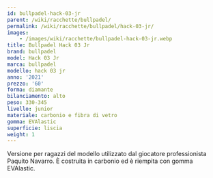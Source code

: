 ```yaml
---
id: bullpadel-hack-03-jr
parent: /wiki/racchette/bullpadel/
permalink: /wiki/racchette/bullpadel/hack-03-jr/
images:
    - /images/wiki/racchette/bullpadel-hack-03-jr.webp
title: Bullpadel Hack 03 Jr
brand: bullpadel
model: Hack 03 Jr
marca: bullpadel
modello: hack 03 jr
anno: '2021'
prezzo: '60'
forma: diamante
bilanciamento: alto
peso: 330-345
livello: junior
materiale: carbonio e fibra di vetro
gomma: EVAlastic
superficie: liscia
weight: 1
---
```

Versione per ragazzi del modello utilizzato dal giocatore professionista Paquito Navarro. È costruita in carbonio ed è riempita con gomma EVAlastic.